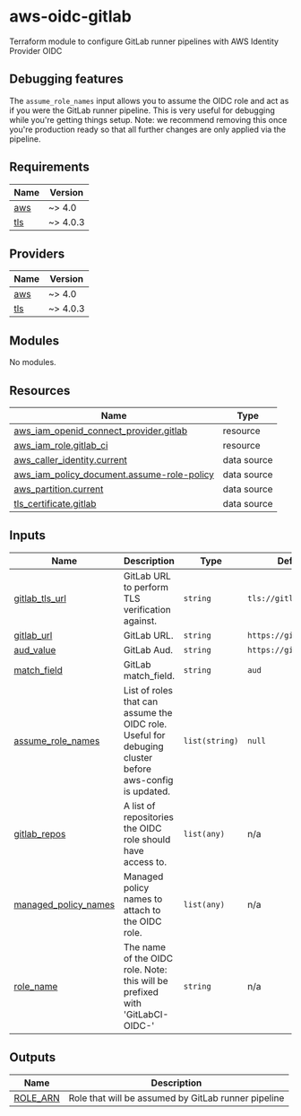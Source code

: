 # aws-oidc-gitlab
Terraform module to configure GitLab runner pipelines with AWS Identity Provider OIDC

## Debugging features
The `assume_role_names` input allows you to assume the OIDC role and act as if you were the GitLab runner pipeline. This is very useful for debugging while you're getting things setup. Note: we recommend removing this once you're production ready so that all further changes are only applied via the pipeline.

<!-- BEGIN_TF_DOCS -->
## Requirements

| Name | Version |
|------|---------|
| <a name="requirement_aws"></a> [aws](#requirement\_aws) | ~> 4.0 |
| <a name="requirement_tls"></a> [tls](#requirement\_tls) | ~> 4.0.3 |

## Providers

| Name | Version |
|------|---------|
| <a name="provider_aws"></a> [aws](#provider\_aws) | ~> 4.0 |
| <a name="provider_tls"></a> [tls](#provider\_tls) | ~> 4.0.3 |

## Modules

No modules.

## Resources

| Name                                                                                                                                              | Type |
|---------------------------------------------------------------------------------------------------------------------------------------------------|------|
| [aws_iam_openid_connect_provider.gitlab](https://registry.terraform.io/providers/hashicorp/aws/latest/docs/resources/iam_openid_connect_provider) | resource |
| [aws_iam_role.gitlab_ci](https://registry.terraform.io/providers/hashicorp/aws/latest/docs/resources/iam_role)                                    | resource |
| [aws_caller_identity.current](https://registry.terraform.io/providers/hashicorp/aws/latest/docs/data-sources/caller_identity)                     | data source |
| [aws_iam_policy_document.assume-role-policy](https://registry.terraform.io/providers/hashicorp/aws/latest/docs/data-sources/iam_policy_document)  | data source |
| [aws_partition.current](https://registry.terraform.io/providers/hashicorp/aws/latest/docs/data-sources/partition)                                 | data source |
| [tls_certificate.gitlab](https://registry.terraform.io/providers/hashicorp/tls/latest/docs/data-sources/certificate)                              | data source |

## Inputs

| Name                                                                                               | Description                                                                                            | Type | Default | Required |
|----------------------------------------------------------------------------------------------------|--------------------------------------------------------------------------------------------------------|------|-----|:--------:|
| <a name="input_gitlab_tls_url"></a> [gitlab\_tls\_url](#input\_gitlab\_tls\_url)                   | GitLab URL to perform TLS verification against.                                                        | `string` | `tls://gitlab.com:443` | no |
| <a name="input_gitlab_url"></a> [gitlab\_url](#input\_gitlab\_url)                                 | GitLab URL.                                                                                            | `string` | `https://gitlab.com` | no |
| <a name="input_aud_value"></a> [aud\_value](#input\_aud\_value)                                    | GitLab Aud.                                                                                            | `string` | `https://gitlab.com` | no |
| <a name="input_match_field"></a> [match\_field](#input\_match\_field)                              | GitLab match_field.                                                                                    | `string` | `aud` | no |
| <a name="input_assume_role_names"></a> [assume\_role\_names](#input\_assume\_role\_names)          | List of roles that can assume the OIDC role. Useful for debuging cluster before aws-config is updated. | `list(string)` | `null` | no |
| <a name="input_gitlab_repos"></a> [gitlab\_repos](#input\_gitlab\_repos)                           | A list of repositories the OIDC role should have access to.                                            | `list(any)` | n/a | yes |
| <a name="input_managed_policy_names"></a> [managed\_policy\_names](#input\_managed\_policy\_names) | Managed policy names to attach to the OIDC role.                                                       | `list(any)` | n/a | yes |
| <a name="input_role_name"></a> [role\_name](#input\_role\_name)                                    | The name of the OIDC role. Note: this will be prefixed with 'GitLabCI-OIDC-'                           | `string` | n/a | yes |

## Outputs

| Name | Description                                         |
|------|-----------------------------------------------------|
| <a name="output_ROLE_ARN"></a> [ROLE\_ARN](#output\_ROLE\_ARN) | Role that will be assumed by GitLab runner pipeline |
<!-- END_TF_DOCS -->